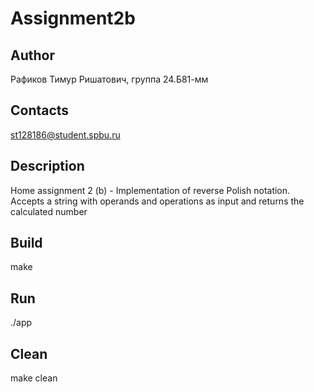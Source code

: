 # Assignment2b
## Author
Рафиков Тимур Ришатович, группа 24.Б81-мм
## Contacts
st128186@student.spbu.ru
## Description
Home assignment 2 (b) - Implementation of reverse Polish notation. Accepts a string with operands and operations as input and returns the calculated number
## Build
make
## Run
./app
## Clean
make clean
